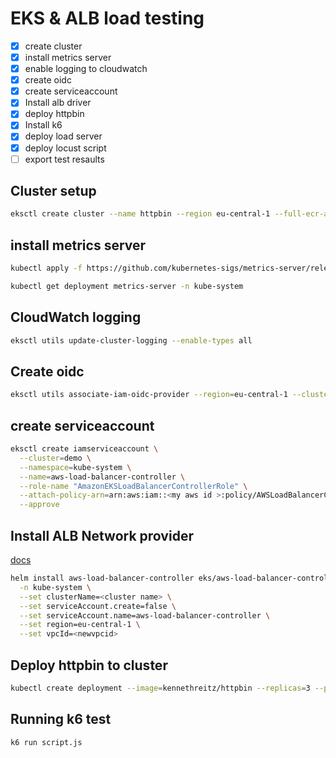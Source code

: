 # EKS & ALB load testing

- [x] create cluster
- [x] install metrics server
- [x] enable logging to cloudwatch
- [x] create oidc
- [x] create serviceaccount
- [x] Install alb driver
- [x] deploy httpbin
- [x] Install k6
- [x] deploy load server
- [x] deploy locust script
- [ ] export test resaults

## Cluster setup

```sh
eksctl create cluster --name httpbin --region eu-central-1 --full-ecr-access --fargate
```

## install metrics server

```sh
kubectl apply -f https://github.com/kubernetes-sigs/metrics-server/releases/latest/download/components.yaml

kubectl get deployment metrics-server -n kube-system
```

## CloudWatch logging

```sh
eksctl utils update-cluster-logging --enable-types all
```

## Create oidc

```sh
eksctl utils associate-iam-oidc-provider --region=eu-central-1 --cluster=demo --approve
```

## create serviceaccount

```sh
eksctl create iamserviceaccount \
  --cluster=demo \
  --namespace=kube-system \
  --name=aws-load-balancer-controller \
  --role-name "AmazonEKSLoadBalancerControllerRole" \
  --attach-policy-arn=arn:aws:iam::<my aws id >:policy/AWSLoadBalancerControllerIAMPolicy \
  --approve
```

## Install ALB Network provider

[docs](https://docs.aws.amazon.com/eks/latest/userguide/aws-load-balancer-controller.html)

```sh
helm install aws-load-balancer-controller eks/aws-load-balancer-controller \
  -n kube-system \
  --set clusterName=<cluster name> \
  --set serviceAccount.create=false \
  --set serviceAccount.name=aws-load-balancer-controller \
  --set region=eu-central-1 \
  --set vpcId=<newvpcid>
```

## Deploy httpbin to cluster

```sh
kubectl create deployment --image=kennethreitz/httpbin --replicas=3 --port=80
```

## Running k6 test

```sh
k6 run script.js
```
